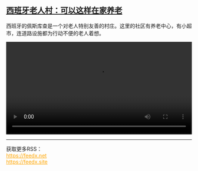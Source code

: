<!--1738149425000-->
[西班牙老人村：可以这样在家养老](https://www.dw.com/zh/%E8%A5%BF%E7%8F%AD%E7%89%99%E8%80%81%E4%BA%BA%E6%9D%91%EF%BC%9A%E5%8F%AF%E4%BB%A5%E8%BF%99%E6%A0%B7%E5%9C%A8%E5%AE%B6%E5%85%BB%E8%80%81/a-71396560)
------

<p>西班牙的佩斯库查是一个对老人特别友善的村庄。这里的社区有养老中心，有小超市，连道路设施都为行动不便的老人着想。</small></p><video src="https://tvdownloaddw-a.akamaihd.net/Events/mp4/vdt_zh/2025/dwvgchi250124_dwfcchi250123_spainvillage-ltr_01icw_AVC_1280x720.mp4" controls style="width:100%"></video><br><hr><div>获取更多RSS：<br><a href="https://feedx.net" style="color:orange" target="_blank">https://feedx.net</a> <br><a href="https://feedx.site" style="color:orange" target="_blank">https://feedx.site</a><br></div>
